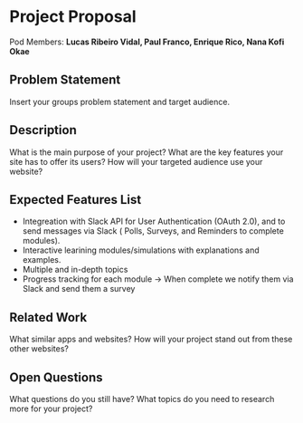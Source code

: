 # Project Proposal

Pod Members: **Lucas Ribeiro Vidal, Paul Franco, Enrique Rico, Nana Kofi Okae**

## Problem Statement

Insert your groups problem statement and target audience.

## Description

What is the main purpose of your project? What are the key features your site has to offer its users? How will your targeted audience use your website?

## Expected Features List

- Integreation with Slack API for User Authentication (OAuth 2.0), and to send messages via Slack ( Polls, Surveys, and Reminders to complete modules).
- Interactive learining modules/simulations with explanations and examples. 
- Multiple and in-depth topics
- Progress tracking for each module -> When complete we notify them via Slack and send them a survey  

## Related Work

What similar apps and websites? How will your project stand out from these other websites?

## Open Questions

What questions do you still have? What topics do you need to research more for your project?
